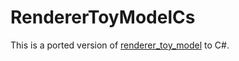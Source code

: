 # RendererToyModelCs
This is a ported version of [renderer_toy_model](https://github.com/atsuhiron/renderer_toy_model) to C#.
